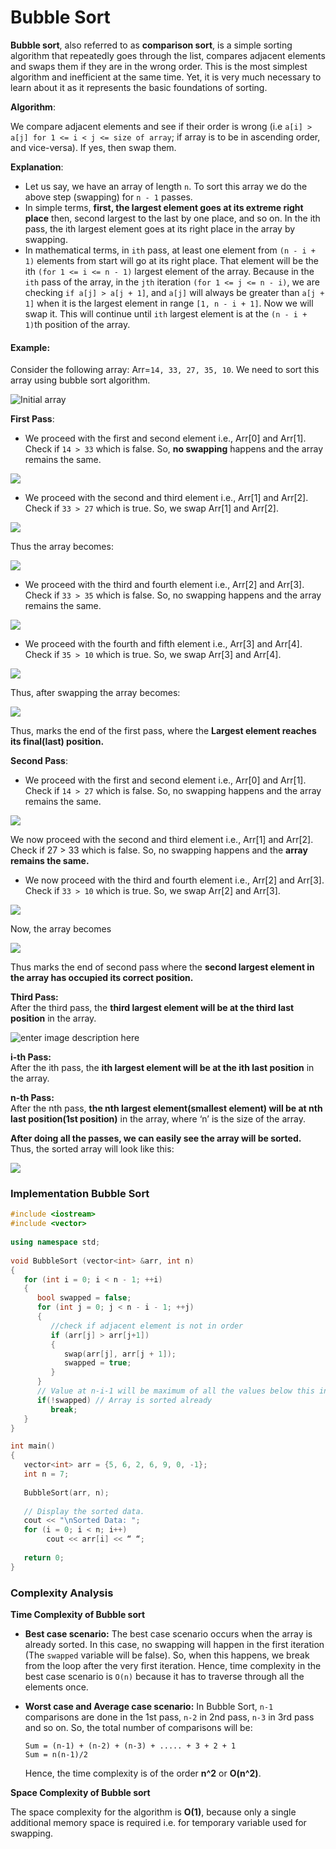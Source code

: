 # Bubble Sort

**Bubble sort**, also referred to as **comparison sort**, is a simple sorting algorithm that repeatedly goes through the list, compares adjacent elements and swaps them if they are in the wrong order. This is the most simplest algorithm and inefficient at the same time. Yet, it is very much necessary to learn about it as it represents the basic foundations of sorting.

**Algorithm**: 

We compare adjacent elements and see if their order is wrong \(i.e `a[i] > a[j] for 1 <= i < j <= size of array`; if array is to be in ascending order, and vice-versa\). If yes, then swap them.

**Explanation**:

* Let us say, we have an array of length `n`. To sort this array we do the above step \(swapping\) for `n - 1` passes.
* In simple terms, **first, the largest element goes at its extreme right place** then, second largest to the last by one place, and so on. In the ith pass, the ith largest element goes at its right place in the array by swapping.
* In mathematical terms, in `ith` pass, at least one element from `(n - i + 1)` elements from start will go at its right place. That element will be the ith `(for 1 <= i <= n - 1)` largest element of the array. Because in the `ith` pass of the array, in the `jth` iteration `(for 1 <= j <= n - i)`, we are checking `if a[j] > a[j + 1]`, and `a[j]` will always be greater than `a[j + 1]` when it is the largest element in range `[1, n - i + 1]`. Now we will swap it. This will continue until `ith` largest element is at the `(n - i + 1)`th position of the array.

#### Example:

Consider the following array: Arr=`14, 33, 27, 35, 10`. We need to sort this array using bubble sort algorithm.

![Initial array](https://tutorials-image.s3-us-west-2.amazonaws.com/unsorrted+array.png)

**First Pass**:

* We proceed with the first and second element i.e., Arr\[0\] and Arr\[1\]. Check if `14 > 33` which is false. So, **no swapping** happens and the array remains the same.

![](https://tutorials-image.s3-us-west-2.amazonaws.com/unsorrted+array.png)

* We proceed with the second and third element i.e., Arr\[1\] and Arr\[2\]. Check if `33 > 27` which is true. So, we swap Arr\[1\] and Arr\[2\].

![](https://tutorials-image.s3-us-west-2.amazonaws.com/bubble+sort.png)

  
Thus the array becomes:  


![](https://tutorials-image.s3-us-west-2.amazonaws.com/bubble+sort+1.png)

* We proceed with the third and fourth element i.e., Arr\[2\] and Arr\[3\]. Check if `33 > 35` which is false. So, no swapping happens and the array remains the same.

![](https://tutorials-image.s3-us-west-2.amazonaws.com/bubble+sort+1.png)

* We proceed with the fourth and fifth element i.e., Arr\[3\] and Arr\[4\]. Check if `35 > 10` which is true. So, we swap Arr\[3\] and Arr\[4\].

![](https://tutorials-image.s3-us-west-2.amazonaws.com/bubble+sort+3.png)

Thus, after swapping the array becomes:  


![](https://tutorials-image.s3-us-west-2.amazonaws.com/bubble+sort+4.png)

Thus, marks the end of the first pass, where the **Largest element reaches its final\(last\) position.**

**Second Pass**:

* We proceed with the first and second element i.e., Arr\[0\] and Arr\[1\]. Check if `14 > 27` which is false. So, no swapping happens and the array remains the same.

  


![](https://tutorials-image.s3-us-west-2.amazonaws.com/bubble+sort+4.png)

We now proceed with the second and third element i.e., Arr\[1\] and Arr\[2\]. Check if 27 &gt; 33 which is false. So, no swapping happens and the **array remains the same.**

* We now proceed with the third and fourth element i.e., Arr\[2\] and Arr\[3\]. Check if `33 > 10` which is true. So, we swap Arr\[2\] and Arr\[3\].

![](https://tutorials-image.s3-us-west-2.amazonaws.com/bubble+sort+5.png)

Now, the array becomes  


![](https://tutorials-image.s3-us-west-2.amazonaws.com/bubble+sort+6.png)

Thus marks the end of second pass where the **second largest element in the array has occupied its correct position.**

**Third Pass:**  
After the third pass, the **third largest element will be at the third last position** in the array.

![enter image description here](https://i.pinimg.com/564x/9f/e7/0c/9fe70c83b7617d894550fac611f7f85a.jpg)

**i-th Pass:**  
After the ith pass, the **ith largest element will be at the ith last position** in the array.

  
**n-th Pass:**  
After the nth pass, **the nth largest element\(smallest element\) will be at nth last position\(1st position\)** in the array, where ‘n’ is the size of the array.

**After doing all the passes, we can easily see the array will be sorted.**  
Thus, the sorted array will look like this:

![](https://tutorials-image.s3-us-west-2.amazonaws.com/final+sorted+array+using+bubble+sort.png)

### Implementation Bubble Sort

```cpp
#include <iostream>
#include <vector>
 
using namespace std;
 
void BubbleSort (vector<int> &arr, int n)
{
   for (int i = 0; i < n - 1; ++i)
   { 
      bool swapped = false;
      for (int j = 0; j < n - i - 1; ++j)
      {
         //check if adjacent element is not in order
         if (arr[j] > arr[j+1]) 
         {
            swap(arr[j], arr[j + 1]);
            swapped = true;
         }
      }
      // Value at n-i-1 will be maximum of all the values below this index.
      if(!swapped) // Array is sorted already 
         break;
   }
} 

int main()
{
   vector<int> arr = {5, 6, 2, 6, 9, 0, -1};
   int n = 7;
 
   BubbleSort(arr, n);
 
   // Display the sorted data.
   cout << "\nSorted Data: ";
   for (i = 0; i < n; i++)
        cout << arr[i] << “ “;
 
   return 0;
}
```

### Complexity Analysis

**Time Complexity of Bubble sort**

* **Best case scenario:** The best case scenario occurs when the array is already sorted. In this case, no swapping will happen in the first iteration \(The `swapped` variable will be false\). So, when this happens, we break from the loop after the very first iteration. Hence, time complexity in the best case scenario is `O(n)` because it has to traverse through all the elements once.
* **Worst case and Average case scenario:** In Bubble Sort, `n-1` comparisons are done in the 1st pass, `n-2` in 2nd pass, `n-3` in 3rd pass and so on. So, the total number of comparisons will be:

  ```text
  Sum = (n-1) + (n-2) + (n-3) + ..... + 3 + 2 + 1 
  Sum = n(n-1)/2
  ```

   Hence, the time complexity is of the order **n^2** or **O\(n^2\)**.

**Space Complexity of Bubble sort**

The space complexity for the algorithm is **O\(1\)**, because only a single additional memory space is required i.e. for temporary variable used for swapping.

